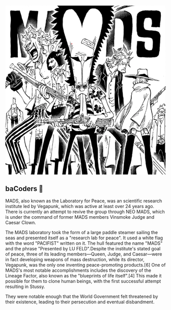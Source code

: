 ![](https://github.com/mad-werkz/.github/blob/main/mads.png)

## baCoders 👋

MADS, also known as the Laboratory for Peace, was an scientific research institute led by Vegapunk, which was active at least over 24 years ago.
There is currently an attempt to revive the group through NEO MADS, which is under the command of former MADS members Vinsmoke Judge and Caesar Clown.

The MADS laboratory took the form of a large paddle steamer sailing the seas and presented itself as a "research lab for peace". It used a white flag with the word "PACIFIST" written on it. The hull featured the name "MADS" and the phrase "Presented by LU FELD".Despite the institute's stated goal of peace, three of its leading members—Queen, Judge, and Caesar—were in fact developing weapons of mass destruction, while its director, Vegapunk, was the only one inventing peace-promoting products.[6] One of MADS's most notable accomplishments includes the discovery of the Lineage Factor, also known as the "blueprints of life itself".[4] This made it possible for them to clone human beings, with the first successful attempt resulting in Stussy.

They were notable enough that the World Government felt threatened by their existence, leading to their persecution and eventual disbandment.
